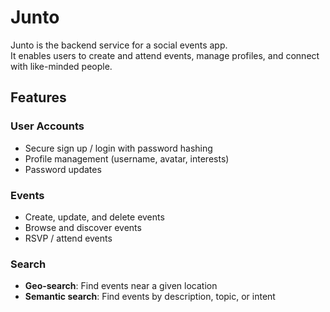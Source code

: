 # Junto

Junto is the backend service for a social events app.  
It enables users to create and attend events, manage profiles, and connect with like-minded people.

## Features

### User Accounts
- Secure sign up / login with password hashing  
- Profile management (username, avatar, interests)  
- Password updates  

### Events
- Create, update, and delete events  
- Browse and discover events  
- RSVP / attend events  

### Search
- **Geo-search**: Find events near a given location  
- **Semantic search**: Find events by description, topic, or intent  
